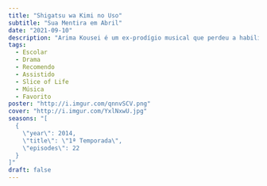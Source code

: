 ```yaml
---
title: "Shigatsu wa Kimi no Uso"
subtitle: "Sua Mentira em Abril"
date: "2021-09-10"
description: "Arima Kousei é um ex-prodígio musical que perdeu a habilidade de tocar piano depois que sua mãe, que também era sua instrutora, faleceu. Sua vida agora é monótona, mas ela começa a ganhar cor quando ele conhece uma violinista por acaso. Miyazono Kaori é uma garota audaciosa e determinada cuja personalidade transborda. Encantado pela garota, Kousei, nos seus 14 anos, começa a seguir em frente com suas próprias pernas."
tags:
  - Escolar
  - Drama
  - Recomendo
  - Assistido
  - Slice of Life
  - Música
  - Favorito
poster: "http://i.imgur.com/qnnvSCV.png"
cover: "http://i.imgur.com/YxlNxwU.jpg"
seasons: "[
  {
    \"year\": 2014,
    \"title\": \"1ª Temporada\",
    \"episodes\": 22
  }
]"
draft: false
---
```

